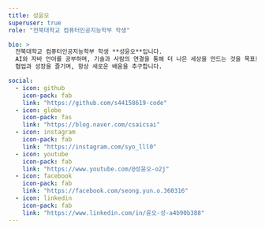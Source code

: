 ```yaml
---
title: 성윤오
superuser: true
role: "전북대학교 컴퓨터인공지능학부 학생"

bio: >
  전북대학교 컴퓨터인공지능학부 학생 **성윤오**입니다.  
  AI와 자바 언어를 공부하며, 기술과 사람의 연결을 통해 더 나은 세상을 만드는 것을 목표로 하고 있습니다.  
  협업과 성장을 즐기며, 항상 새로운 배움을 추구합니다.

social:
  - icon: github
    icon-pack: fab
    link: "https://github.com/s44158619-code"
  - icon: globe
    icon-pack: fas
    link: "https://blog.naver.com/csaicsai"
  - icon: instagram
    icon-pack: fab
    link: "https://instagram.com/syo_lll0"
  - icon: youtube
    icon-pack: fab
    link: "https://www.youtube.com/@성윤오-o2j"
  - icon: facebook
    icon-pack: fab
    link: "https://facebook.com/seong.yun.o.360316"
  - icon: linkedin
    icon-pack: fab
    link: "https://www.linkedin.com/in/윤오-성-a4b90b388"
---
```

